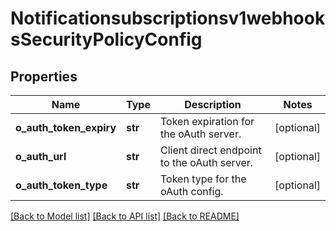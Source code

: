 # Notificationsubscriptionsv1webhooksSecurityPolicyConfig

## Properties
Name | Type | Description | Notes
------------ | ------------- | ------------- | -------------
**o_auth_token_expiry** | **str** | Token expiration for the oAuth server. | [optional] 
**o_auth_url** | **str** | Client direct endpoint to the oAuth server. | [optional] 
**o_auth_token_type** | **str** | Token type for the oAuth config. | [optional] 

[[Back to Model list]](../README.md#documentation-for-models) [[Back to API list]](../README.md#documentation-for-api-endpoints) [[Back to README]](../README.md)


